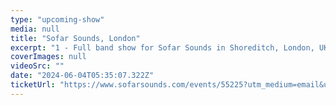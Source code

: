 ```yaml
---
type: "upcoming-show"
media: null
title: "Sofar Sounds, London"
excerpt: "1 - Full band show for Sofar Sounds in Shoreditch, London, UK"
coverImages: null
videoSrc: ""
date: "2024-06-04T05:35:07.322Z"
ticketUrl: "https://www.sofarsounds.com/events/55225?utm_medium=email&utm_source=transactional&utm_campaign=ArtistConfirmation"
---
```

